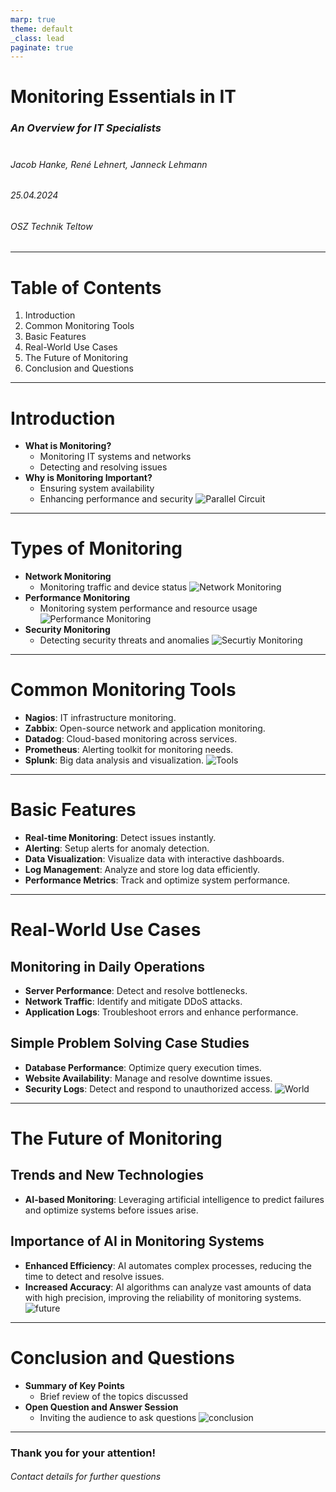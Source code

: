 ```yaml
---
marp: true
theme: default
_class: lead
paginate: true
---
```


# **Monitoring Essentials in IT**
### *An Overview for IT Specialists*
#
###### Jacob Hanke, René Lehnert, Janneck Lehmann
###### 25.04.2024
###### OSZ Technik Teltow
---

# Table of Contents
1. Introduction
2. Common Monitoring Tools
3. Basic Features
4. Real-World Use Cases
5. The Future of Monitoring
6. Conclusion and Questions

---

# Introduction
- **What is Monitoring?**
  - Monitoring IT systems and networks
  - Detecting and resolving issues
- **Why is Monitoring Important?**
  - Ensuring system availability
  - Enhancing performance and security
![Parallel Circuit](monitoring.jpg)

---

# Types of Monitoring
- **Network Monitoring**
  - Monitoring traffic and device status ![Network Monitoring](NetworkMonitoring.png)
- **Performance Monitoring**
  - Monitoring system performance and resource usage ![Performance Monitoring](PerformanceMonitoring.png)
- **Security Monitoring**
  - Detecting security threats and anomalies ![Securtiy Monitoring](SecurityMonitoring.jpg)

---

# Common Monitoring Tools

- **Nagios**: IT infrastructure monitoring.
- **Zabbix**: Open-source network and application monitoring.
- **Datadog**: Cloud-based monitoring across services.
- **Prometheus**: Alerting toolkit for monitoring needs.
- **Splunk**: Big data analysis and visualization.
![Tools](tools.jpg)
---

# Basic Features

- **Real-time Monitoring**: Detect issues instantly.
- **Alerting**: Setup alerts for anomaly detection.
- **Data Visualization**: Visualize data with interactive dashboards.
- **Log Management**: Analyze and store log data efficiently.
- **Performance Metrics**: Track and optimize system performance.

---

# Real-World Use Cases

## Monitoring in Daily Operations

- **Server Performance**: Detect and resolve bottlenecks.
- **Network Traffic**: Identify and mitigate DDoS attacks.
- **Application Logs**: Troubleshoot errors and enhance performance.

## Simple Problem Solving Case Studies

- **Database Performance**: Optimize query execution times.
- **Website Availability**: Manage and resolve downtime issues.
- **Security Logs**: Detect and respond to unauthorized access.
![World](World.png)

---

# The Future of Monitoring

## Trends and New Technologies

- **AI-based Monitoring**: Leveraging artificial intelligence to predict failures and optimize systems before issues arise.

## Importance of AI in Monitoring Systems

- **Enhanced Efficiency**: AI automates complex processes, reducing the time to detect and resolve issues.
- **Increased Accuracy**: AI algorithms can analyze vast amounts of data with high precision, improving the reliability of monitoring systems.
![future](future.jpg)
---

# Conclusion and Questions
- **Summary of Key Points**
  - Brief review of the topics discussed
- **Open Question and Answer Session**
  - Inviting the audience to ask questions
![conclusion](conclusion.png)
---

### **Thank you for your attention!**
###### Contact details for further questions